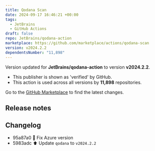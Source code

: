 ```yaml
---
title: Qodana Scan
date: 2024-09-17 16:46:21 +00:00
tags:
  - JetBrains
  - GitHub Actions
draft: false
repo: JetBrains/qodana-action
marketplace: https://github.com/marketplace/actions/qodana-scan
version: v2024.2.2
dependentsNumber: "11,898"
---
```



Version updated for **JetBrains/qodana-action** to version **v2024.2.2**.
- This publisher is shown as 'verified' by GitHub.
- This action is used across all versions by **11,898** repositories.

Go to the [GitHub Marketplace](https://github.com/marketplace/actions/qodana-scan) to find the latest changes.

## Release notes

## Changelog
* 95a87a0 :bricks: Fix Azure version
* 5983adc :arrow_up: Update `qodana` to `v2024.2.2`


